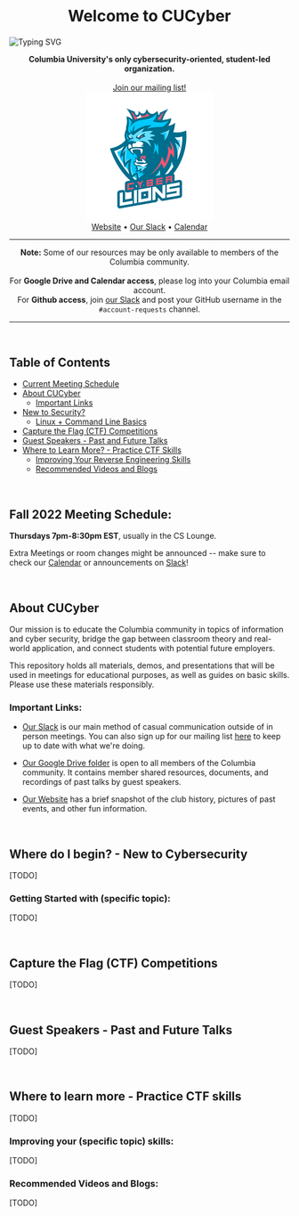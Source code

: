 

<!-- PROJECT HEADER -->
<br />
<p align="center">
  <h1 align="center">Welcome to CUCyber</h1>
  <img align="center" src="https://readme-typing-svg.herokuapp.com?font=Fira+Code&size=28&duration=2500&pause=1000&color=62A8E5&center=true&vCenter=true&width=1200&lines=Cyber+Security;Capture+The+Flag;Weekly+Meetings;Guest+Speakers" alt="Typing SVG"/>
    <p align="center">
      <b>Columbia University's only cybersecurity-oriented, student-led organization.</b>
        <br />
        <br />
        <a href="https://lists.cs.columbia.edu/mailman/listinfo/cucyber">Join our mailing list!</a>
        <br />
        <img src="small_cucyber_logo.png"/>
        <br />
        <a href="http://cucyber.cs.columbia.edu/">Website</a>
        •
        <a href="https://cucyber.slack.com/">Our Slack</a>
        •
        <a href="https://calendar.google.com/calendar/u/1?cid=Y29sdW1iaWEuZWR1XzZrNTVsMWMxcTg3MGlobnZncWtlNnQwMW5rQGdyb3VwLmNhbGVuZGFyLmdvb2dsZS5jb20">Calendar</a>
        <br />
    </p>
    <hr />
    <p align="center">
      <b>Note:</b> Some of our resources may be only available to members of the Columbia community.
        <br />
        <br />
      For <b>Google Drive and Calendar access</b>, please log into your Columbia email account.
        <br />
      For <b>Github access</b>, join <a href="https://cucyber.slack.com/">our Slack</a> and post your GitHub username in the <code>#account-requests</code> channel. 
        <br />
    </p>
    <hr />
</p>

<br />

<!-- TABLE OF CONTENTS -->
## Table of Contents

- [Current Meeting Schedule](#fall-2022-meeting-schedule)
- [About CUCyber](#about-cucyber)
  - [Important Links](#important-links)
- [New to Security?](#where-do-i-begin---new-to-cybersecurity)
  - [Linux + Command Line Basics](#getting-started-with-specific-topic)
- [Capture the Flag (CTF) Competitions](#capture-the-flag-ctf-competitions) 
- [Guest Speakers - Past and Future Talks](#guest-speakers---past-and-future-talks)
- [Where to Learn More? - Practice CTF Skills](#where-to-learn-more---practice-ctf-skills)
  - [Improving Your Reverse Engineering Skills](#improving-your-specific-topic-skills)
  - [Recommended Videos and Blogs](#recommended-videos-and-blogs)

<br />

## Fall 2022 Meeting Schedule:

**Thursdays 7pm-8:30pm EST**, usually in the CS Lounge.

Extra Meetings or room changes might be announced -- make sure to check our [Calendar](https://calendar.google.com/calendar/u/1?cid=Y29sdW1iaWEuZWR1XzZrNTVsMWMxcTg3MGlobnZncWtlNnQwMW5rQGdyb3VwLmNhbGVuZGFyLmdvb2dsZS5jb20) or announcements on [Slack](https://cucyber.slack.com/)!

<br />

<!-- ABOUT THE CLUB -->
## About CUCyber

Our mission is to educate the Columbia community in topics of information and cyber security, bridge the gap between classroom theory and real-world application, and connect students with potential future employers.

This repository holds all materials, demos, and presentations that will be used in meetings for educational purposes, as well as guides on basic skills. Please use these materials responsibly.

<!-- OUR RESOURCES -->
### Important Links:

- [Our Slack](https://cucyber.slack.com/) is our main method of casual communication outside of in person meetings. You can also sign up for our mailing list [here](https://lists.cs.columbia.edu/mailman/listinfo/cucyber) to keep up to date with what we're doing.

- [Our Google Drive folder](https://drive.google.com/drive/folders/1dbUg6A-GD_OM-7ti36nSDwGdcav5xI1E?usp=sharing) is open to all members of the Columbia community. It contains member shared resources, documents, and recordings of past talks by guest speakers. 

- [Our Website](https://cucyber.cs.columbia.edu/) has a brief snapshot of the club history, pictures of past events, and other fun information.

<br />

<!-- W.I.P -->

  <!-- GETTING STARTED WITH SECURITY -->

  ## Where do I begin? - New to Cybersecurity

  <!-- Short paragraph on what cybersecurity is, red team vs blue team, signing up for picoctf, knowing where to start and what CS skill level you're at, past resources for beginners -->
  [TODO]

  ### Getting Started with (specific topic):

  <!-- 

  Some ideas: 

        Git tutorial, linux tutorial, security concepts, basic crypto, basic web exploitation, basic reverse engineering, basic forensics, basic binary exploitation, ... 
        
  -->
  [TODO]

<br />

  ## Capture the Flag (CTF) Competitions

  <!-- Include past history, future planned CTFs, what CTFs are, etc. -->
  [TODO]

<br />

  ## Guest Speakers - Past and Future Talks

  <!-- Add calendar/table of all guest speakers and maybe the background of the speakers. Emphasize the dates of future speakers. -->
  [TODO]

<br />

  ## Where to learn more - Practice CTF skills

  <!-- Links to sites, our past weekly challenges + CTF problems -->
  [TODO]

  ### Improving your (specific topic) skills:

  <!-- For more advanced topics that aren't included in the "getting started with" section -->
  [TODO]

  ### Recommended Videos and Blogs:

  <!-- Youtube videos, lectures, talks, blogs to help improve skills -->
  [TODO]
